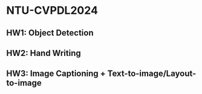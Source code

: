# NTU-CVPDL2024

## HW1: Object Detection 

## HW2: Hand Writing

## HW3: Image Captioning + Text-to-image/Layout-to-image